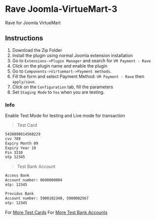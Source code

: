 # Rave Joomla-VirtueMart-3
Rave for Joomla VirtueMart

## Instructions
1. Download the Zip Folder
2. Install the plugin using normal Joomla extension installation
2. Go to `Extensions->Plugin Manager` and search for `VM Payment - Rave`
3. Click on the plugin name and enable the plugin
4. Go to `Components->Virtuemart->Payment methods`.
6. Fill the form and select Payment Method: `VM Payment - Rave` then `apply/save`.
7. Click on the `Configuration` tab, fill the parameters
8. Set `Staging Mode` to `Yes` when you are testing.

### Info
Enable Test Mode for testing and Live mode for transaction

>Test Card

```bash
5438898014560229
cvv 789
Expiry Month 09
Expiry Year 19
Pin 3310
otp 12345
```

>Test Bank Account

```bash
Access Bank
Account number: 0690000004
otp: 12345
```

```bash
Providus Bank
Account number: 5900102340, 5900002567
otp: 12345
```

For [More Test Cards](https://flutterwavedevelopers.readme.io/docs/test-cards)
For [More Test Bank Accounts](https://flutterwavedevelopers.readme.io/docs/test-bank-accounts)